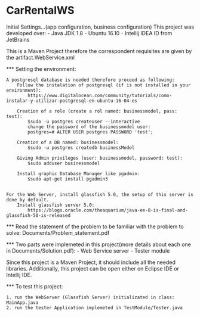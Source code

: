 # CarRentalWS
Initial Settings...(app configuration, business configuration)
This project was developed over:
	- Java JDK 1.8
	- Ubuntu 16.10
	- Intellij IDEA ID from JetBrains
	
This is a Maven Project therefore the correspondent requisites are given by the artifact.WebService.xml
	
*** Setting the environment:

	A postgresql database is needed therefore proceed as following:  
		Follow the instalation of postgresql (if is not installed in your environment):
			https://www.digitalocean.com/community/tutorials/como-instalar-y-utilizar-postgresql-en-ubuntu-16-04-es
				
		Creation of a role (create a rol named: businessmodel, pass: test):
			$sudo -u postgres createuser --interactive
			change the password of the businessmodel user:
			postgres=# ALTER USER postgres PASSWORD 'test';
			
		Creation of a DB named: businessmodel:	
			$sudo -u postgres createdb businessModel
			
		Giving Admin privileges (user: businessmodel, password: test):
			$sudo adduser businessmodel
			
		Install graphic Database Manager like pgadmin:
			$sudo apt-get install pgadmin3
			
		
	For the Web Server, install glassfish 5.0, the setup of this server is done by default.
		Install glassfish server 5.0:	
			https://blogs.oracle.com/theaquarium/java-ee-8-is-final-and-glassfish-50-is-released

*** Read the statement of the problem to be familiar with the problem to solve: Documents/Problem_statement.pdf

*** Two parts were implemeted in this project(more details about each one in Documents/Solution.pdf):
	- Web Service server 
	- Tester module 

Since this project is a Maven Project, it should include all the needed libraries. Additionally, this project can be open either on 
Eclipse IDE or Intellij IDE. 

*** To test this project: 

	1. run the WebServer (Glassfish Server) initializated in class: MainApp.java
	2. run the tester Application implemeted in TestModule/Tester.java
	
